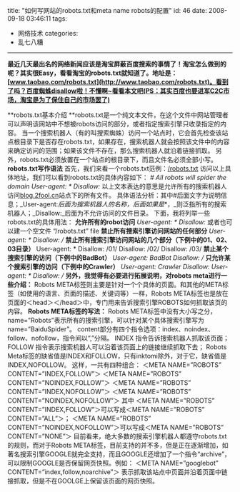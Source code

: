 title: "如何写网站的robots.txt和meta name robots的配置"
id: 46
date: 2008-09-18 03:46:11
tags:
- 网络技术
categories:
- 乱七八糟
---
**最近几天最出名的网络新闻应该是淘宝屏蔽百度搜索的事情了！淘宝怎么做到的呢？其实很Easy，看看淘宝的robots.txt就知道了。地址是：[www.taobao.com/robots.txt](http://www.taobao.com/robots.txt)。看到了吗？百度蜘蛛disallow啦！不懂啊~看看本文吧(PS：其实百度也要进军C2C市场，淘宝是为了保住自己的市场罢了)**

**robots.txt基本介绍
**robots.txt是一个纯文本文件，在这个文件中网站管理者可以声明该网站中不想被robots访问的部分，或者指定搜索引擎只收录指定的内容。
当一个搜索机器人（有的叫搜索蜘蛛）访问一个站点时，它会首先检查该站点根目录下是否存在robots.txt，如果存在，搜索机器人就会按照该文件中的内容来确定访问的范围；如果该文件不存在，那么搜索机器人就沿着链接抓取。
另外，robots.txt必须放置在一个站点的根目录下，而且文件名必须全部小写。
**robots.txt写作语法**
首先，我们来看一个robots.txt范例：[/robots.txt](/robots.txt)
访问以上具体地址，我们可以看到robots.txt的具体内容如下：
_# All robots will spider the domain_
_User-agent: *
Disallow:_
以上文本表达的意思是允许所有的搜索机器人访问[blog.2fool.cn](/)站点下的所有文件。
具体语法分析：其中#后面文字为说明信息；_User-agent:_后面为搜索机器人的名称，后面如果是_*，_则泛指所有的搜索机器人；_Disallow:_后面为不允许访问的文件目录。
下面，我将列举一些robots.txt的具体用法：
**允许所有的robot访问**
_User-agent: *
Disallow:_
或者也可以建一个空文件 “/robots.txt” file
**禁止所有搜索引擎访问网站的任何部分**
_User-agent: *
Disallow: /_
**禁止所有搜索引擎访问网站的几个部分（下例中的01、02、03目录）**
User-agent: *
Disallow: /01/
Disallow: /02/
Disallow: /03/
**禁止某个搜索引擎的访问（下例中的BadBot）**
_User-agent: BadBot
Disallow: /_
**只允许某个搜索引擎的访问（下例中的Crawler）**
_User-agent: Crawler
Disallow:_
_User-agent: *
Disallow: /_
**另外，我觉得有必要进行拓展说明，对robots meta进行一些介绍：**
Robots META标签则主要是针对一个个具体的页面。和其他的META标签（如使用的语言、页面的描述、关键词等）一样，Robots META标签也是放在页面的＜head＞＜/head＞中，专门用来告诉搜索引擎ROBOTS如何抓取该页的内容。
**Robots META标签的写法：**
Robots META标签中没有大小写之分，name=”Robots”表示所有的搜索引擎，可以针对某个具体搜索引擎写为name=”BaiduSpider”。 content部分有四个指令选项：index、noindex、follow、nofollow，指令间以“,”分隔。
INDEX 指令告诉搜索机器人抓取该页面；
FOLLOW 指令表示搜索机器人可以沿着该页面上的链接继续抓取下去；
Robots Meta标签的缺省值是INDEX和FOLLOW，只有inktomi除外，对于它，缺省值是INDEX,NOFOLLOW。
这样，一共有四种组合：
＜META NAME=”ROBOTS” CONTENT=”INDEX,FOLLOW”＞
＜META NAME=”ROBOTS” CONTENT=”NOINDEX,FOLLOW”＞
＜META NAME=”ROBOTS” CONTENT=”INDEX,NOFOLLOW”＞
＜META NAME=”ROBOTS” CONTENT=”NOINDEX,NOFOLLOW”＞
其中
＜META NAME=”ROBOTS” CONTENT=”INDEX,FOLLOW”＞可以写成＜META NAME=”ROBOTS” CONTENT=”ALL”＞；
＜META NAME=”ROBOTS” CONTENT=”NOINDEX,NOFOLLOW”＞可以写成＜META NAME=”ROBOTS” CONTENT=”NONE”＞
目前看来，绝大多数的搜索引擎机器人都遵守robots.txt的规则，而对于Robots META标签，目前支持的并不多，但是正在逐渐增加，如著名搜索引擎GOOGLE就完全支持，而且GOOGLE还增加了一个指令“archive”，可以限制GOOGLE是否保留网页快照。例如：
＜META NAME=”googlebot” CONTENT=”index,follow,noarchive”＞
表示抓取该站点中页面并沿着页面中链接抓取，但是不在GOOLGE上保留该页面的网页快照。